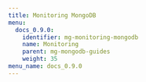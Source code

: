 ```yaml
---
title: Monitoring MongoDB
menu:
  docs_0.9.0:
    identifier: mg-monitoring-mongodb
    name: Monitoring
    parent: mg-mongodb-guides
    weight: 35
menu_name: docs_0.9.0
---
```


